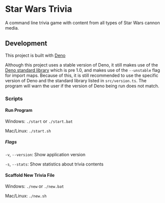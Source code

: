 # Star Wars Trivia

A command line trivia game with content from all types of Star Wars cannon media.

## Development

This project is built with [Deno](https://deno.land)

Although this project uses a stable version of Deno, it still makes use of the [Deno standard library](https://deno.land/std) which is pre 1.0, and makes use of the `--unstable` flag for import maps. Because of this, it is still recommended to use the specific version of Deno and the standard library listed in `src/version.ts`. The program will warn the user if the version of Deno being run does not match.

### Scripts

#### Run Program

Windows: `./start` or `./start.bat`

Mac/Linux: `./start.sh`

##### Flags

`-v`, `--version`: Show application version

`-s`, `--stats`: Show statistics about trivia contents

#### Scaffold New Trivia File

Windows: `./new` or `./new.bat`

Mac/Linux: `./new.sh`
